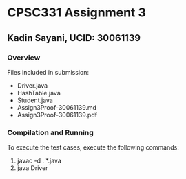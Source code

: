 # CPSC331 Assignment 3

## Kadin Sayani, UCID: 30061139

### Overview

Files included in submission:

- Driver.java
- HashTable.java
- Student.java
- Assign3Proof-30061139.md
- Assign3Proof-30061139.pdf

### Compilation and Running

To execute the test cases, execute the following commands:

1. javac -d . *.java
2. java Driver